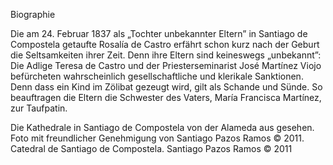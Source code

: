 Biographie

Die am 24. Februar 1837 als „Tochter unbekannter Eltern” in Santiago de Compostela getaufte Rosalía de Castro erfährt schon kurz nach der Geburt die Seltsamkeiten ihrer Zeit. Denn ihre Eltern sind keineswegs „unbekannt”: Die Adlige Teresa de Castro und der Priesterseminarist José Martínez Viojo befürcheten wahrscheinlich gesellschaftliche und klerikale Sanktionen. Denn dass ein Kind im Zölibat gezeugt wird, gilt als Schande und Sünde. So beauftragen die Eltern die Schwester des Vaters, María Francisca Martínez, zur Taufpatin.

Die Kathedrale in Santiago de Compostela von der Alameda aus gesehen. Foto mit freundlicher Genehmigung von Santiago Pazos Ramos © 2011. Catedral de Santiago de Compostela. Santiago Pazos Ramos © 2011

